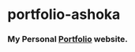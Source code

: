 # portfolio-ashoka
### My Personal [Portfolio](https://reverent-bhaskara-478bce.netlify.app/) website.
 
<!-- This site was built using [GitHub Pages](https://pages.github.com/).

 -->
